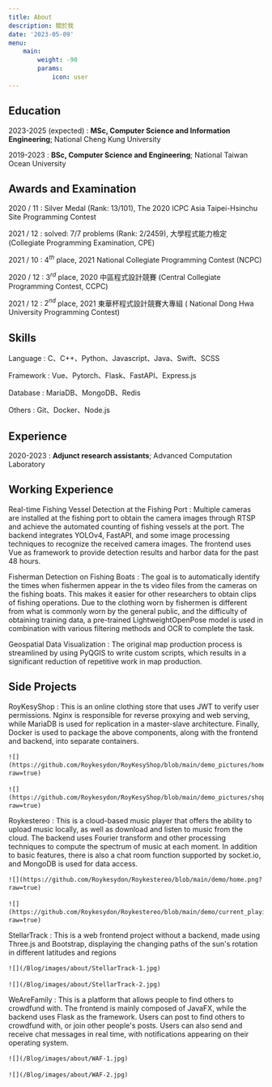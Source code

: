 ```yaml
---
title: About
description: 關於我
date: '2023-05-09'
menu:
    main: 
        weight: -90
        params:
            icon: user
---
```


<!-- Roykesydon -->
<!-- ============ -->

Education
---------

2023-2025 (expected)
:   ****MSc, Computer Science and Information Engineering****; National Cheng Kung University

2019-2023
:   ****BSc, Computer Science and Engineering****; National Taiwan Ocean University

Awards and Examination
----------------------------------------

2020 / 11
: Silver Medal (Rank: 13/101), The 2020 ICPC Asia Taipei-Hsinchu Site Programming Contest 

2021 / 12
: solved: 7/7 problems (Rank: 2/2459), 大學程式能力檢定 (Collegiate Programming Examination, CPE)

2021 / 10
: $4^{th}$ place, 2021 National Collegiate Programming Contest (NCPC)

2020 / 12
: $3^{rd}$ place, 2020 中區程式設計競賽 (Central Collegiate Programming Contest, CCPC)

2021 / 12 
: $2^{nd}$ place, 2021 東華杯程式設計競賽大專組 ( National Dong Hwa University Programming Contest)


Skills
---------------------
Language
: C、C++、Python、Javascript、Java、Swift、SCSS

Framework
: Vue、Pytorch、Flask、FastAPI、Express.js

Database
: MariaDB、MongoDB、Redis

Others 
: Git、Docker、Node.js

Experience
----------

2020-2023
:   ****Adjunct research assistants****; Advanced Computation Laboratory

Working Experience
----------

Real-time Fishing Vessel Detection at the Fishing Port
: Multiple cameras are installed at the fishing port to obtain the camera images through RTSP and achieve the automated counting of fishing vessels at the port. The backend integrates YOLOv4, FastAPI, and some image processing techniques to recognize the received camera images. The frontend uses Vue as framework to provide detection results and harbor data for the past 48 hours.

Fisherman Detection on Fishing Boats
: The goal is to automatically identify the times when fishermen appear in the ts video files from the cameras on the fishing boats. This makes it easier for other researchers to obtain clips of fishing operations. Due to the clothing worn by fishermen is different from what is commonly worn by the general public, and the difficulty of obtaining training data, a pre-trained LightweightOpenPose model is used in combination with various filtering methods and OCR to complete the task.

Geospatial Data Visualization
: The original map production process is streamlined by using PyQGIS to write custom scripts, which results in a significant reduction of repetitive work in map production.

Side Projects
--------------------

RoyKesyShop
: This is an online clothing store that uses JWT to verify user permissions. Nginx is responsible for reverse proxying and web serving, while MariaDB is used for replication in a master-slave architecture. Finally, Docker is used to package the above components, along with the frontend and backend, into separate containers.

    ![](https://github.com/Roykesydon/RoyKesyShop/blob/main/demo_pictures/home_dark.png?raw=true)

    ![](https://github.com/Roykesydon/RoyKesyShop/blob/main/demo_pictures/shop_1.png?raw=true)


Roykestereo
: This is a cloud-based music player that offers the ability to upload music locally, as well as download and listen to music from the cloud. The backend uses Fourier transform and other processing techniques to compute the spectrum of music at each moment. In addition to basic features, there is also a chat room function supported by socket.io, and MongoDB is used for data access.

    ![](https://github.com/Roykesydon/Roykestereo/blob/main/demo/home.png?raw=true)

    ![](https://github.com/Roykesydon/Roykestereo/blob/main/demo/current_playing.png?raw=true)

StellarTrack
: This is a web frontend project without a backend, made using Three.js and Bootstrap, displaying the changing paths of the sun's rotation in different latitudes and regions

    ![](/Blog/images/about/StellarTrack-1.jpg)

    ![](/Blog/images/about/StellarTrack-2.jpg)

WeAreFamily
: This is a platform that allows people to find others to crowdfund with. The frontend is mainly composed of JavaFX, while the backend uses Flask as the framework. Users can post to find others to crowdfund with, or join other people's posts. Users can also send and receive chat messages in real time, with notifications appearing on their operating system.

    ![](/Blog/images/about/WAF-1.jpg)

    ![](/Blog/images/about/WAF-2.jpg)


